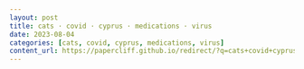 ```yaml
---
layout: post
title: cats · covid · cyprus · medications · virus
date: 2023-08-04
categories: [cats, covid, cyprus, medications, virus]
content_url: https://papercliff.github.io/redirect/?q=cats+covid+cyprus+medications+virus&tbs=cdr:1,cd_min:8/3/2023,cd_max:8/5/2023
---
```

